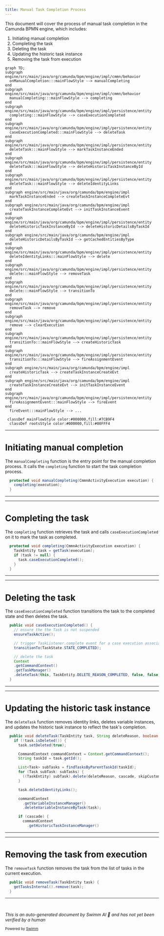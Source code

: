 ```yaml
---
title: Manual Task Completion Process
---
```

This document will cover the process of manual task completion in the Camunda BPMN engine, which includes:

1. Initiating manual completion
2. Completing the task
3. Deleting the task
4. Updating the historic task instance
5. Removing the task from execution

```mermaid
graph TD;
subgraph engine/src/main/java/org/camunda/bpm/engine/impl/cmmn/behavior
  onManualCompletion:::mainFlowStyle --> manualCompleting
end
subgraph engine/src/main/java/org/camunda/bpm/engine/impl/cmmn/behavior
  manualCompleting:::mainFlowStyle --> completing
end
subgraph engine/src/main/java/org/camunda/bpm/engine/impl/persistence/entity
  completing:::mainFlowStyle --> caseExecutionCompleted
end
subgraph engine/src/main/java/org/camunda/bpm/engine/impl/persistence/entity
  caseExecutionCompleted:::mainFlowStyle --> deleteTask
end
subgraph engine/src/main/java/org/camunda/bpm/engine/impl/persistence/entity
  deleteTask:::mainFlowStyle --> markTaskInstanceEnded
end
subgraph engine/src/main/java/org/camunda/bpm/engine/impl/persistence/entity
  deleteTask:::mainFlowStyle --> deleteHistoricTaskInstanceById
end
subgraph engine/src/main/java/org/camunda/bpm/engine/impl/persistence/entity
  deleteTask:::mainFlowStyle --> deleteIdentityLinks
end
subgraph engine/src/main/java/org/camunda/bpm/engine/impl
  markTaskInstanceEnded --> createTaskInstanceCompleteEvt
end
subgraph engine/src/main/java/org/camunda/bpm/engine/impl
  createTaskInstanceCompleteEvt --> initTaskInstanceEvent
end
subgraph engine/src/main/java/org/camunda/bpm/engine/impl/persistence/entity
  deleteHistoricTaskInstanceById --> deleteHistoricDetailsByTaskId
end
subgraph engine/src/main/java/org/camunda/bpm/engine/impl
  deleteHistoricDetailsByTaskId --> getCachedEntitiesByType
end
subgraph engine/src/main/java/org/camunda/bpm/engine/impl/persistence/entity
  deleteIdentityLinks:::mainFlowStyle --> delete
end
subgraph engine/src/main/java/org/camunda/bpm/engine/impl/persistence/entity
  delete:::mainFlowStyle --> removeTask
end
subgraph engine/src/main/java/org/camunda/bpm/engine/impl/persistence/entity
  delete:::mainFlowStyle --> transitionTo
end
subgraph engine/src/main/java/org/camunda/bpm/engine/impl/persistence/entity
  removeTask --> remove
end
subgraph engine/src/main/java/org/camunda/bpm/engine/impl/persistence/entity
  remove --> clearExecution
end
subgraph engine/src/main/java/org/camunda/bpm/engine/impl/persistence/entity
  transitionTo:::mainFlowStyle --> createHistoricTask
end
subgraph engine/src/main/java/org/camunda/bpm/engine/impl/persistence/entity
  transitionTo:::mainFlowStyle --> fireAssignmentEvent
end
subgraph engine/src/main/java/org/camunda/bpm/engine/impl
  createHistoricTask --> createTaskInstanceCreateEvt
end
subgraph engine/src/main/java/org/camunda/bpm/engine/impl
  createTaskInstanceCreateEvt --> initTaskInstanceEvent
end
subgraph engine/src/main/java/org/camunda/bpm/engine/impl/persistence/entity
  fireAssignmentEvent:::mainFlowStyle --> fireEvent
end
  fireEvent:::mainFlowStyle --> ...

 classDef mainFlowStyle color:#000000,fill:#7CB9F4
  classDef rootsStyle color:#000000,fill:#00FFF4
```

<SwmSnippet path="/engine/src/main/java/org/camunda/bpm/engine/impl/cmmn/behavior/HumanTaskActivityBehavior.java" line="66">

---

# Initiating manual completion

The `manualCompleting` function is the entry point for the manual completion process. It calls the `completing` function to start the task completion process.

```java
  protected void manualCompleting(CmmnActivityExecution execution) {
    completing(execution);
  }
```

---

</SwmSnippet>

<SwmSnippet path="/engine/src/main/java/org/camunda/bpm/engine/impl/cmmn/behavior/HumanTaskActivityBehavior.java" line="59">

---

# Completing the task

The `completing` function retrieves the task and calls `caseExecutionCompleted` on it to mark the task as completed.

```java
  protected void completing(CmmnActivityExecution execution) {
    TaskEntity task = getTask(execution);
    if (task != null) {
      task.caseExecutionCompleted();
    }
  }
```

---

</SwmSnippet>

<SwmSnippet path="/engine/src/main/java/org/camunda/bpm/engine/impl/persistence/entity/TaskEntity.java" line="351">

---

# Deleting the task

The `caseExecutionCompleted` function transitions the task to the completed state and then deletes the task.

```java
  public void caseExecutionCompleted() {
    // ensure the the Task is not suspended
    ensureTaskActive();

    // trigger TaskListener.complete event for a case execution associated task
    transitionTo(TaskState.STATE_COMPLETED);

    // delete the task
    Context
    .getCommandContext()
    .getTaskManager()
    .deleteTask(this, TaskEntity.DELETE_REASON_COMPLETED, false, false);
  }
```

---

</SwmSnippet>

<SwmSnippet path="/engine/src/main/java/org/camunda/bpm/engine/impl/persistence/entity/TaskManager.java" line="74">

---

# Updating the historic task instance

The `deleteTask` function removes identity links, deletes variable instances, and updates the historic task instance to reflect the task's completion.

```java
  public void deleteTask(TaskEntity task, String deleteReason, boolean cascade, boolean skipCustomListeners) {
    if (!task.isDeleted()) {
      task.setDeleted(true);

      CommandContext commandContext = Context.getCommandContext();
      String taskId = task.getId();

      List<Task> subTasks = findTasksByParentTaskId(taskId);
      for (Task subTask: subTasks) {
        ((TaskEntity) subTask).delete(deleteReason, cascade, skipCustomListeners);
      }

      task.deleteIdentityLinks();

      commandContext
        .getVariableInstanceManager()
        .deleteVariableInstanceByTask(task);

      if (cascade) {
        commandContext
          .getHistoricTaskInstanceManager()
```

---

</SwmSnippet>

<SwmSnippet path="/engine/src/main/java/org/camunda/bpm/engine/impl/persistence/entity/ExecutionEntity.java" line="1611">

---

# Removing the task from execution

The `removeTask` function removes the task from the list of tasks in the current execution.

```java
  public void removeTask(TaskEntity task) {
    getTasksInternal().remove(task);
  }
```

---

</SwmSnippet>

&nbsp;

*This is an auto-generated document by Swimm AI 🌊 and has not yet been verified by a human*

<SwmMeta version="3.0.0" repo-id="Z2l0aHViJTNBJTNBQ2l0aS1jYW11bmRhJTNBJTNBZ2lsYWRuYXZvdA==" repo-name="Citi-camunda" doc-type="flows"><sup>Powered by [Swimm](/)</sup></SwmMeta>
